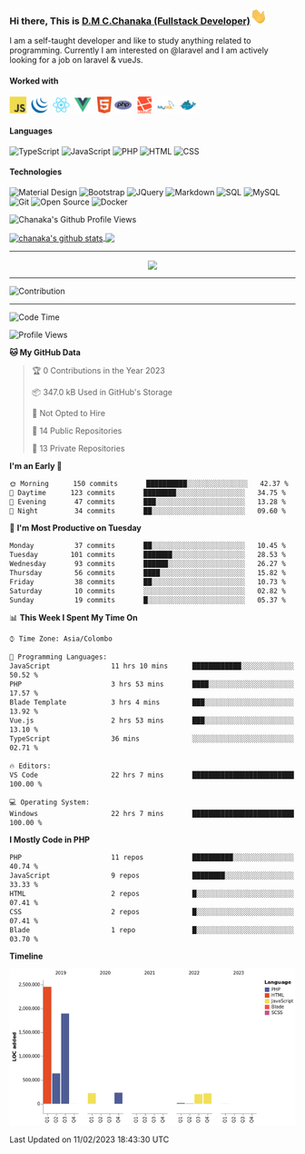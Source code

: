 <!-- ### Hi there  -->
<h3>Hi there, This is <a href="#">D.M C.Chanaka (Fullstack Developer)</a><img src="https://raw.githubusercontent.com/ABSphreak/ABSphreak/master/gifs/Hi.gif" width="30px"></h3>

<p>I am a self-taught developer and like to study anything related to programming. Currently I am interested on @laravel and I am actively looking for a job on laravel & vueJs.</p>

#### Worked with

<img width="30px" src="https://raw.githubusercontent.com/devicons/devicon/master/icons/javascript/javascript-original.svg" alt="cchanaka: Javascript" />&nbsp;
<img width="30px" src="https://raw.githubusercontent.com/devicons/devicon/master/icons/jquery/jquery-original.svg" alt="cchanaka: Jquery" />&nbsp; 
<img width="30px" src="https://raw.githubusercontent.com/devicons/devicon/master/icons/react/react-original.svg" alt="cchanaka: React" />&nbsp; 
<img width="30px" src="https://raw.githubusercontent.com/devicons/devicon/master/icons/vuejs/vuejs-original.svg" alt="cchanaka: VueJS" />&nbsp;
<img width="30px" src="https://raw.githubusercontent.com/devicons/devicon/master/icons/html5/html5-original.svg" alt="cchanaka: HTML5" /> 
<img width="30px" src="https://raw.githubusercontent.com/devicons/devicon/master/icons/php/php-original.svg" alt="cchanaka: PHP" />&nbsp;
<img width="30px" src="https://raw.githubusercontent.com/devicons/devicon/master/icons/laravel/laravel-plain-wordmark.svg" alt="cchanaka: Laravel" />&nbsp; 
<img width="30px" src="https://raw.githubusercontent.com/devicons/devicon/master/icons/mysql/mysql-original-wordmark.svg" alt="cchanaka: MySQL" />&nbsp; 
<img width="30px" src="https://raw.githubusercontent.com/devicons/devicon/master/icons/docker/docker-original.svg" alt="cchanaka: Docker" />

#### Languages

![TypeScript](https://img.shields.io/badge/-TypeScript-fff?&logo=TypeScript&logoColor=007ACC)
![JavaScript](https://img.shields.io/badge/-JavaScript-fff?&logo=JavaScript&logoColor=ddc508)
![PHP](https://img.shields.io/badge/-PHP-fff?&logo=PHP)
![HTML](https://img.shields.io/badge/-HTML-fff?&logo=HTML5)
![CSS](https://img.shields.io/badge/-CSS-fff?&logo=CSS3&logoColor=blue)

#### Technologies
![Material Design](https://img.shields.io/badge/-Material%20Design-fff?style=flat&logo=material-design&logoColor=blue)
![Bootstrap](https://img.shields.io/badge/-Bootstrap-fff?style=flat&logo=bootstrap&logoColor=563D7C)
![JQuery](https://img.shields.io/badge/-JQuery-fff?style=flat&logo=jquery&logoColor=blue)
![Markdown](https://img.shields.io/badge/-Markdown-fff?style=flat&logo=markdown&logoColor=black)
![SQL](https://img.shields.io/badge/-SQL-fff?style=flat&logo=Microsoft-SQL-Server&logoColor=blue)
![MySQL](https://img.shields.io/badge/-MySQL-fff?style=flat&logo=mysql)
![Git](https://img.shields.io/badge/-Git-fff?style=flat&logo=git)
![Open Source](https://img.shields.io/badge/-Open%20Source-fff?style=flat&logo=open-source-Initiative)
![Docker](https://img.shields.io/badge/-Docker-fff?style=flat&logo=Docker)

![Chanaka's Github Profile Views](https://komarev.com/ghpvc/?username=dmcchanaka&color=blueviolet) 

<a href="https://github.com/dmcchanaka">
    <img height="150px" align="center" src="https://github-readme-stats.vercel.app/api?username=dmcchanaka&show_icons=true&include_all_commits=true&theme=radical&line_height=27&count_private=true" alt="chanaka's github stats"/>
</a>

<a href="https://github.com/dmcchanaka">
    <img height="150px" align="center" src="https://github-readme-stats.vercel.app/api/top-langs/?username=dmcchanaka&theme=radical&layout=compact&langs_count=10" />
</a>
<hr>
<div align="center">
<a href="https://github.com/dmcchanaka">
    <img align="center" src="https://github-readme-streak-stats.herokuapp.com/?user=dmcchanaka&hide_border=true&theme=radical" />
</a>
<hr>
</div>

![Contribution](https://activity-graph.herokuapp.com/graph?username=dmcchanaka&theme=react-dark&hide_border=true&area=true&include_all_commits=true)
<hr>

<!--START_SECTION:waka-->
![Code Time](http://img.shields.io/badge/Code%20Time-1%2C362%20hrs%2013%20mins-blue)

![Profile Views](http://img.shields.io/badge/Profile%20Views-0-blue)

**🐱 My GitHub Data** 

> 🏆 0 Contributions in the Year 2023
 > 
> 📦 347.0 kB Used in GitHub's Storage 
 > 
> 🚫 Not Opted to Hire
 > 
> 📜 14 Public Repositories 
 > 
> 🔑 13 Private Repositories  
 > 
**I'm an Early 🐤** 

```text
🌞 Morning      150 commits       ██████████░░░░░░░░░░░░░░░   42.37 % 
🌆 Daytime      123 commits       ████████░░░░░░░░░░░░░░░░░   34.75 % 
🌃 Evening       47 commits       ███░░░░░░░░░░░░░░░░░░░░░░   13.28 % 
🌙 Night         34 commits       ██░░░░░░░░░░░░░░░░░░░░░░░   09.60 % 

```
📅 **I'm Most Productive on Tuesday** 

```text
Monday          37 commits       ██░░░░░░░░░░░░░░░░░░░░░░░   10.45 % 
Tuesday        101 commits       ███████░░░░░░░░░░░░░░░░░░   28.53 % 
Wednesday       93 commits       ██████░░░░░░░░░░░░░░░░░░░   26.27 % 
Thursday        56 commits       ████░░░░░░░░░░░░░░░░░░░░░   15.82 % 
Friday          38 commits       ██░░░░░░░░░░░░░░░░░░░░░░░   10.73 % 
Saturday        10 commits       ░░░░░░░░░░░░░░░░░░░░░░░░░   02.82 % 
Sunday          19 commits       █░░░░░░░░░░░░░░░░░░░░░░░░   05.37 % 

```


📊 **This Week I Spent My Time On** 

```text
⌚︎ Time Zone: Asia/Colombo

💬 Programming Languages: 
JavaScript               11 hrs 10 mins      ████████████░░░░░░░░░░░░░   50.52 % 
PHP                      3 hrs 53 mins       ████░░░░░░░░░░░░░░░░░░░░░   17.57 % 
Blade Template           3 hrs 4 mins        ███░░░░░░░░░░░░░░░░░░░░░░   13.92 % 
Vue.js                   2 hrs 53 mins       ███░░░░░░░░░░░░░░░░░░░░░░   13.10 % 
TypeScript               36 mins             ░░░░░░░░░░░░░░░░░░░░░░░░░   02.71 % 

🔥 Editors: 
VS Code                  22 hrs 7 mins       █████████████████████████   100.00 % 

💻 Operating System: 
Windows                  22 hrs 7 mins       █████████████████████████   100.00 % 

```

**I Mostly Code in PHP** 

```text
PHP                      11 repos            ██████████░░░░░░░░░░░░░░░   40.74 % 
JavaScript               9 repos             ████████░░░░░░░░░░░░░░░░░   33.33 % 
HTML                     2 repos             █░░░░░░░░░░░░░░░░░░░░░░░░   07.41 % 
CSS                      2 repos             █░░░░░░░░░░░░░░░░░░░░░░░░   07.41 % 
Blade                    1 repo              █░░░░░░░░░░░░░░░░░░░░░░░░   03.70 % 

```


**Timeline**

![Chart not found](https://raw.githubusercontent.com/dmcchanaka/dmcchanaka/main/charts/bar_graph.png) 


 Last Updated on 11/02/2023 18:43:30 UTC
<!--END_SECTION:waka-->

